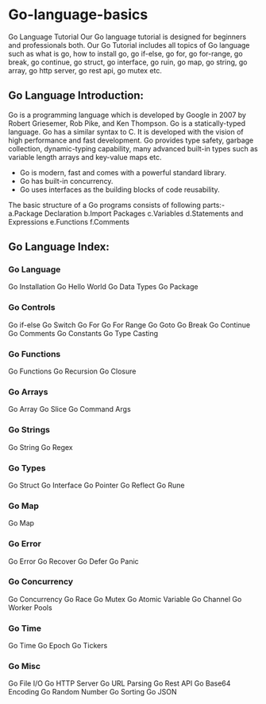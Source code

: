 # Go-language-basics
Go Language Tutorial
Our Go language tutorial is designed for beginners and professionals both.
Our Go Tutorial includes all topics of Go language such as what is go, how to install go, go if-else, go for, go for-range, go break, go continue, go struct, go interface, go ruin, go map, go string, go array, go http server, go rest api, go mutex etc.

## Go Language Introduction:

Go is a programming language which is developed by Google in 2007 by Robert Griesemer, Rob Pike, and Ken Thompson. Go is a statically-typed language. Go has a similar syntax to C. It is developed with the vision of high performance and fast development. Go provides type safety, garbage collection,
dynamic-typing capability, many advanced built-in types such as variable length arrays and key-value maps etc.
 * Go is modern, fast and comes with a powerful standard library.
 * Go has built-in concurrency.
 * Go uses interfaces as the building blocks of code reusability.

The basic structure of a Go programs consists of following parts:-
a.Package Declaration
b.Import Packages
c.Variables
d.Statements and Expressions
e.Functions
f.Comments

## Go Language Index:

### Go Language
Go Installation
Go Hello World
Go Data Types
Go Package

### Go Controls
Go if-else
Go Switch
Go For
Go For Range
Go Goto
Go Break
Go Continue
Go Comments
Go Constants
Go Type Casting

### Go Functions
Go Functions
Go Recursion
Go Closure

### Go Arrays
Go Array
Go Slice
Go Command Args

### Go Strings
Go String
Go Regex

### Go Types
Go Struct
Go Interface
Go Pointer
Go Reflect
Go Rune

### Go Map
Go Map

### Go Error
Go Error
Go Recover
Go Defer
Go Panic

### Go Concurrency
Go Concurrency
Go Race
Go Mutex
Go Atomic Variable
Go Channel
Go Worker Pools

### Go Time
Go Time
Go Epoch
Go Tickers

### Go Misc
Go File I/O
Go HTTP Server
Go URL Parsing
Go Rest API
Go Base64 Encoding
Go Random Number
Go Sorting
Go JSON








